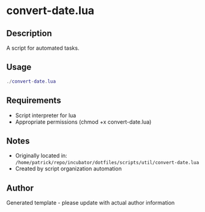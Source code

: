 # convert-date.lua

## Description
A script for automated tasks.

## Usage
```lua
./convert-date.lua
```

## Requirements
- Script interpreter for lua
- Appropriate permissions (chmod +x convert-date.lua)

## Notes
- Originally located in: `/home/patrick/repo/incubator/dotfiles/scripts/util/convert-date.lua`
- Created by script organization automation

## Author
Generated template - please update with actual author information
